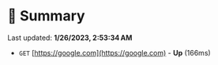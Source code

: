 # 📖 Summary
Last updated: **1/26/2023, 2:53:34 AM**

- `GET` [https://google.com](https://google.com) - **Up** (166ms)
